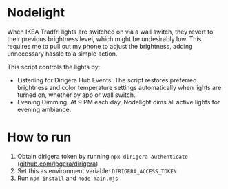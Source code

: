 # Nodelight
When IKEA Tradfri lights are switched on via a wall switch, they revert to their previous brightness level, which might be undesirably low. This requires me to pull out my phone to adjust the brightness, adding unnecessary hassle to a simple action.

This script controls the lights by:

- Listening for Dirigera Hub Events: The script restores preferred brightness and color temperature settings automatically when lights are turned on, whether by app or wall switch.
- Evening Dimming: At 9 PM each day, Nodelight dims all active lights for evening ambiance.

# How to run

1. Obtain dirigera token by running `npx dirigera authenticate` ([github.com/lpgera/dirigera](https://github.com/lpgera/dirigera))
1. Set this as environment variable: `DIRIGERA_ACCESS_TOKEN`
1. Run `npm install` and `node main.mjs`
